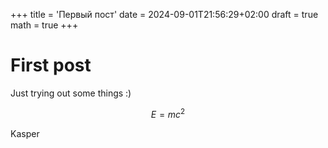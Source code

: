+++
title = 'Первый пост'
date = 2024-09-01T21:56:29+02:00
draft = true
math = true
+++

First post
===

Just trying out some things :)

$$ E = mc^2 $$

Kasper